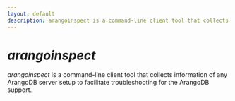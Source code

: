 ```yaml
---
layout: default
description: arangoinspect is a command-line client tool that collects information of anyArangoDB server setup to facilitate troubleshooting for the ArangoDB support
---
```

# _arangoinspect_

_arangoinspect_ is a command-line client tool that collects information of any
ArangoDB server setup to facilitate troubleshooting for the ArangoDB support.
